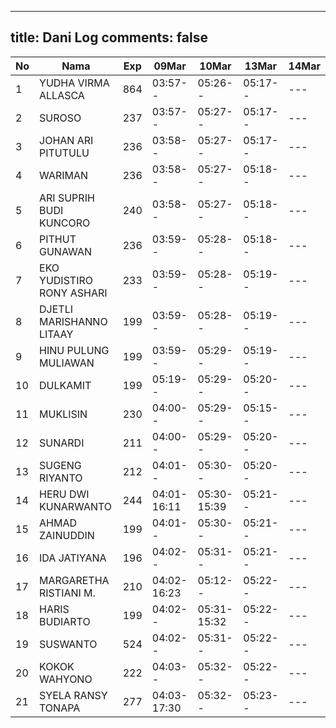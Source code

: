 
---
title: Dani Log
comments: false
---

| No | Nama | Exp | 09Mar | 10Mar | 13Mar | 14Mar |
|-----|-----|-----|-----|-----|-----|-----|
| 1 | YUDHA VIRMA ALLASCA | 864 | 03:57-- | 05:26-- | 05:17-- | --- |
| 2 | SUROSO | 237 | 03:57-- | 05:27-- | 05:17-- | --- |
| 3 | JOHAN ARI PITUTULU | 236 | 03:58-- | 05:27-- | 05:17-- | --- |
| 4 | WARIMAN | 236 | 03:58-- | 05:27-- | 05:18-- | --- |
| 5 | ARI SUPRIH BUDI KUNCORO | 240 | 03:58-- | 05:27-- | 05:18-- | --- |
| 6 | PITHUT GUNAWAN | 236 | 03:59-- | 05:28-- | 05:18-- | --- |
| 7 | EKO YUDISTIRO RONY ASHARI | 233 | 03:59-- | 05:28-- | 05:19-- | --- |
| 8 | DJETLI MARISHANNO LITAAY | 199 | 03:59-- | 05:28-- | 05:19-- | --- |
| 9 | HINU PULUNG MULIAWAN | 199 | 03:59-- | 05:29-- | 05:19-- | --- |
| 10 | DULKAMIT | 199 | 05:19-- | 05:29-- | 05:20-- | --- |
| 11 | MUKLISIN | 230 | 04:00-- | 05:29-- | 05:15-- | --- |
| 12 | SUNARDI | 211 | 04:00-- | 05:29-- | 05:20-- | --- |
| 13 | SUGENG RIYANTO | 212 | 04:01-- | 05:30-- | 05:20-- | --- |
| 14 | HERU DWI KUNARWANTO | 244 | 04:01-16:11 | 05:30-15:39 | 05:21-- | --- |
| 15 | AHMAD ZAINUDDIN | 199 | 04:01-- | 05:30-- | 05:21-- | --- |
| 16 | IDA JATIYANA | 196 | 04:02-- | 05:31-- | 05:21-- | --- |
| 17 | MARGARETHA RISTIANI M. | 210 | 04:02-16:23 | 05:12-- | 05:22-- | --- |
| 18 | HARIS BUDIARTO | 199 | 04:02-- | 05:31-15:32 | 05:22-- | --- |
| 19 | SUSWANTO | 524 | 04:02-- | 05:31-- | 05:22-- | --- |
| 20 | KOKOK WAHYONO | 222 | 04:03-- | 05:32-- | 05:22-- | --- |
| 21 | SYELA RANSY TONAPA | 277 | 04:03-17:30 | 05:32-- | 05:23-- | --- |
